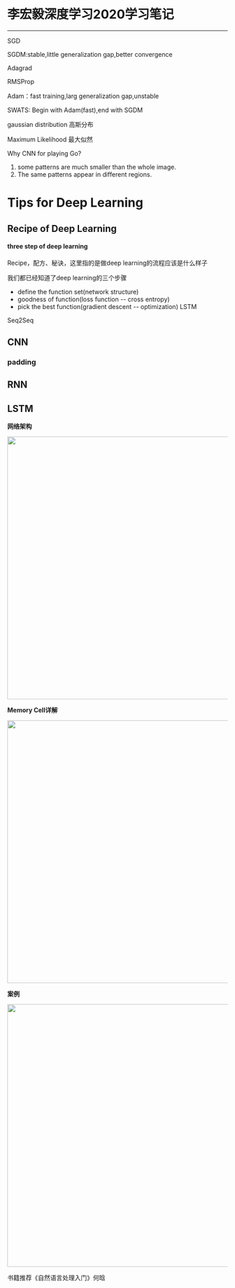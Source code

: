 # 李宏毅深度学习2020学习笔记
---
SGD

SGDM:stable,little generalization gap,better convergence

Adagrad

RMSProp

Adam：fast training,larg generalization gap,unstable

SWATS: Begin with Adam(fast),end with SGDM

gaussian distribution 高斯分布

Maximum Likelihood 最大似然


Why CNN for playing Go?
1. some patterns are much smaller than the whole image.
2. The same patterns appear in different regions.

# Tips for Deep Learning
## Recipe of Deep Learning
#### three step of deep learning
Recipe，配方、秘诀，这里指的是做deep learning的流程应该是什么样子

我们都已经知道了deep learning的三个步骤

- define the function set(network structure) 
- goodness of function(loss function -- cross entropy)
- pick the best function(gradient descent -- optimization)
LSTM

Seq2Seq

## CNN
### padding


## RNN

## LSTM
__网络架构__

<img src="https://github.com/MemorialCheng/EverybodyEveryday/blob/master/DeepLearning/images/LSTM_1.png" width="600">

__Memory Cell详解__

<img src="https://github.com/MemorialCheng/EverybodyEveryday/blob/master/DeepLearning/images/LSTM_2.png" width="600">

__案例__

<img src="https://github.com/MemorialCheng/EverybodyEveryday/blob/master/DeepLearning/images/LSTM_3.png" width="600">




书籍推荐《自然语言处理入门》何晗

